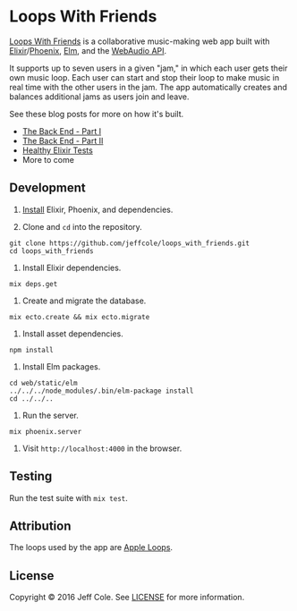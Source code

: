 # Loops With Friends

[Loops With Friends] is a collaborative music-making web app built with [Elixir]/[Phoenix], [Elm], and the [WebAudio API].

It supports up to seven users in a given "jam," in which each user gets their own music loop. Each user can start and stop their loop to make music in real time with the other users in the jam. The app automatically creates and balances additional jams as users join and leave.

See these blog posts for more on how it's built.

- [The Back End - Part I]
- [The Back End - Part II]
- [Healthy Elixir Tests]
- More to come

## Development

1. [Install] Elixir, Phoenix, and dependencies.

1. Clone and `cd` into the repository.
  ```shell
  git clone https://github.com/jeffcole/loops_with_friends.git
  cd loops_with_friends
  ```

1. Install Elixir dependencies.
  ```shell
  mix deps.get
  ```

1. Create and migrate the database.
  ```shell
  mix ecto.create && mix ecto.migrate
  ```

1. Install asset dependencies.
  ```shell
  npm install
  ```

1. Install Elm packages.
  ```shell
  cd web/static/elm
  ../../../node_modules/.bin/elm-package install
  cd ../../..
  ```

1. Run the server.
  ```shell
  mix phoenix.server
  ```

1. Visit `http://localhost:4000` in the browser.

## Testing

Run the test suite with `mix test`.

## Attribution

The loops used by the app are [Apple Loops].

## License

Copyright © 2016 Jeff Cole. See [LICENSE](LICENSE) for more information.

[Loops With Friends]: http://www.loopswithfriends.com/
[Elixir]: http://elixir-lang.org/
[Phoenix]: http://www.phoenixframework.org/
[Elm]: http://elm-lang.org/
[WebAudio API]: https://webaudio.github.io/web-audio-api/
[The Back End - Part I]: http://jeff-cole.com/collaborative-music-loops-in-elixir-and-elm-the-back-end-part-1/
[The Back End - Part II]:  http://jeff-cole.com/collaborative-music-loops-in-elixir-and-elm-the-back-end-part-2/
[Healthy Elixir Tests]: http://jeff-cole.com/collaborative-music-loops-in-elixir-and-elm-healthy-elixir-tests/
[Install]: http://www.phoenixframework.org/docs/installation
[Apple Loops]: https://support.apple.com/en-us/HT201808
